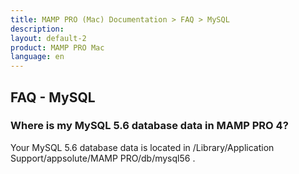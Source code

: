 ```yaml
---
title: MAMP PRO (Mac) Documentation > FAQ > MySQL
description: 
layout: default-2
product: MAMP PRO Mac
language: en
---
```


## FAQ - MySQL

### Where is my MySQL 5.6 database data in MAMP PRO 4?

Your MySQL 5.6 database data is located in /Library/Application Support/appsolute/MAMP PRO/db/mysql56 .

